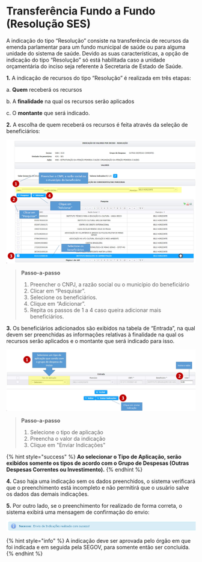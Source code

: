 # Transferência Fundo a Fundo (Resolução SES)

A indicação do tipo “Resolução” consiste na transferência de recursos da emenda parlamentar para um fundo municipal de saúde ou para alguma unidade do sistema de saúde. Devido as suas características, a opção de indicação do tipo “Resolução” só está habilitada caso a unidade orçamentária do inciso seja referente à Secretaria de Estado de Saúde.

**1.** A indicação de recursos do tipo “Resolução” é realizada em três etapas:

&#x20;   a. **Quem** receberá os recursos

&#x20;    b. A **finalidade** na qual os recursos serão aplicados

&#x20;    c. O **montante** que será indicado.

**2.** A escolha de quem receberá os recursos é feita através da seleção de beneficiários:

![](<../../../.gitbook/assets/image (198) (1).png>)

> **Passo-a-passo**
>
> 1. &#x20;Preencher o CNPJ, a razão social ou o município do beneficiário
> 2. Clicar em “Pesquisar”.
> 3. Selecione os beneficiários.
> 4. Clique em “Adicionar”.
> 5. Repita os passos de 1 a 4 caso queira adicionar mais beneficiários.

**3.** Os beneficiários adicionados são exibidos na tabela de “Entrada”, na qual devem ser preenchidas as informações relativas à finalidade na qual os recursos serão aplicados e o montante que será indicado para isso.

![](<../../../.gitbook/assets/image (186) (1).png>)

> **Passo-a-passo**
>
> 1. Selecione o tipo de aplicação
> 2. Preencha o valor da indicação
> 3. Clique em "Enviar Indicações"

{% hint style="success" %}
**Ao selecionar o Tipo de Aplicação, serão exibidos somente os tipos de acordo com o Grupo de Despesas (Outras Despesas Correntes ou Investimento).**
{% endhint %}

**4.** Caso haja uma indicação sem os dados preenchidos, o sistema verificará que o preenchimento está incompleto e não permitirá que o usuário salve os dados das demais indicações.&#x20;

**5.** Por outro lado, se o preenchimento for realizado de forma correta, o sistema exibirá uma mensagem de confirmação do envio:

![](../../../.gitbook/assets/18.png)

{% hint style="info" %}
A indicação deve ser aprovada pelo órgão em que foi indicada e em seguida pela SEGOV, para somente então ser concluída.
{% endhint %}

